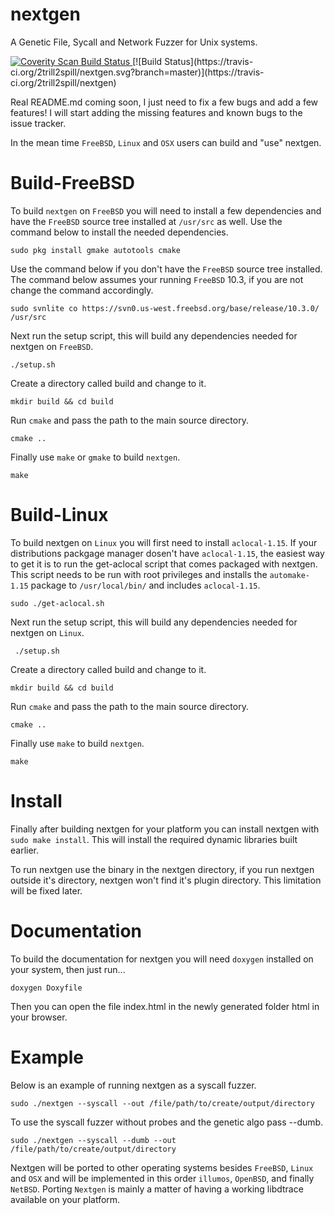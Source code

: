 # nextgen
A Genetic File, Sycall and Network Fuzzer for Unix systems.

<a href="https://scan.coverity.com/projects/2trill2spill-nextgen">
  <img alt="Coverity Scan Build Status"
       src="https://scan.coverity.com/projects/9072/badge.svg"/>
</a>
[![Build Status](https://travis-ci.org/2trill2spill/nextgen.svg?branch=master)](https://travis-ci.org/2trill2spill/nextgen)

Real README.md coming soon, I just need to fix a few bugs and add a few features!
I will start adding the missing features and known bugs to the issue tracker.

In the mean time `FreeBSD`, `Linux` and `OSX` users can build and "use" nextgen.

# Build-FreeBSD
To build `nextgen` on `FreeBSD` you will need to install a few dependencies and have the `FreeBSD` source tree installed at `/usr/src` as well. Use the command below to install the needed dependencies.

    sudo pkg install gmake autotools cmake
    
Use the command below if you don't have the `FreeBSD` source tree installed. The command below assumes your running `FreeBSD` 10.3, if you are not change the command accordingly.

    sudo svnlite co https://svn0.us-west.freebsd.org/base/release/10.3.0/ /usr/src

Next run the setup script, this will build any dependencies needed for nextgen on `FreeBSD`.

    ./setup.sh

Create a directory called build and change to it.

    mkdir build && cd build
    
Run `cmake` and pass the path to the main source directory.

    cmake ..
    
Finally use `make` or `gmake` to build `nextgen`.

    make

# Build-Linux

To build nextgen on `Linux` you will first need to install `aclocal-1.15`. If your distributions packgage manager dosen't
have `aclocal-1.15`, the easiest way to get it is to run the get-aclocal script that comes packaged with nextgen. This script
needs to be run with root privileges and installs the `automake-1.15` package to `/usr/local/bin/` and includes `aclocal-1.15`.

    sudo ./get-aclocal.sh
    
Next run the setup script, this will build any dependencies needed for nextgen on `Linux`.

     ./setup.sh
     
Create a directory called build and change to it.

    mkdir build && cd build
    
Run `cmake` and pass the path to the main source directory.

    cmake ..
    
Finally use `make` to build `nextgen`.

    make

# Install

Finally after building nextgen for your platform you can install nextgen with `sudo make install`. This will install the required dynamic libraries built earlier.

To run nextgen use the binary in the nextgen directory, if you run nextgen outside it's directory, nextgen won't find it's plugin directory. This limitation will be fixed later.

# Documentation

To build the documentation for nextgen you will need `doxygen` installed on your system, then just run...

    doxygen Doxyfile
    
Then you can open the file index.html in the newly generated folder html in your browser.

# Example
Below is an example of running nextgen as a syscall fuzzer.

`sudo ./nextgen --syscall --out /file/path/to/create/output/directory`

To use the syscall fuzzer without probes and the genetic algo pass --dumb.

`sudo ./nextgen --syscall --dumb --out /file/path/to/create/output/directory`

Nextgen will be ported to other operating systems besides `FreeBSD`, `Linux` and `OSX` and will be implemented in this order `illumos`, `OpenBSD`, and finally `NetBSD`. Porting `Nextgen` is mainly a matter of having a working libdtrace available on your platform. 
